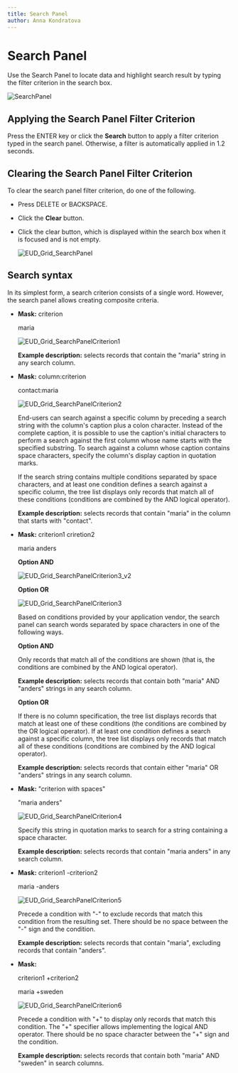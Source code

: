```yaml
---
title: Search Panel
author: Anna Kondratova
---
```

# Search Panel

Use the Search Panel to locate data and highlight search result by typing the filter criterion in the search box.

![SearchPanel](../../../images/img17905.png)

## Applying the Search Panel Filter Criterion

Press the ENTER key or click the **Search** button to apply a filter criterion typed in the search panel. Otherwise, a filter is automatically applied in 1.2 seconds.

## Clearing the Search Panel Filter Criterion
To clear the search panel filter criterion, do one of the following.
* Press DELETE or BACKSPACE.
* Click the **Clear** button.
* Click the clear button, which is displayed within the search box when it is focused and is not empty.
	
	![EUD_Grid_SearchPanel](../../../images/img25472.png)

## Search syntax
In its simplest form, a search criterion consists of a single word. However, the search panel allows creating composite criteria.
* **Mask:** criterion 
	
	 maria
	
	![EUD_Grid_SearchPanelCriterion1](../../../images/img25474.png)
	
	**Example description:** selects records that contain the "maria" string in any search column.
* **Mask:** column:criterion 
	
	contact:maria
	
	![EUD_Grid_SearchPanelCriterion2](../../../images/img25475.png)
	
	End-users can search against a specific column by preceding a search string with the column's caption plus a colon character. Instead of the complete caption, it is possible to use the caption's initial characters to perform a search against the first column whose name starts with the specified substring. To search against a column whose caption contains space characters, specify the column's display caption in quotation marks.
	
	If the search string contains multiple conditions separated by space characters, and at least one condition defines a search against a specific column, the tree list displays only records that match all of these conditions (conditions are combined by the AND logical operator).
	
	**Example description:** selects records that contain "maria" in the column that starts with "contact".
* **Mask:** criterion1 criretion2 
	
	maria anders
	
	**Option AND**
	
	![EUD_Grid_SearchPanelCriterion3_v2](../../../images/img25993.png)
	
	**Option OR**
	
	![EUD_Grid_SearchPanelCriterion3](../../../images/img25476.png)
	
	Based on conditions provided by your application vendor, the search panel can search words separated by space characters in one of the following ways.
	
	**Option AND**
	
	Only records that match all of the conditions are shown (that is, the conditions are combined by the AND logical operator).
	
	**Example description:** selects records that contain both "maria" AND "anders" strings in any search column.
	
	**Option OR**
	
	If there is no column specification, the tree list displays records that match at least one of these conditions (the conditions are combined by the OR logical operator).  If at least one condition defines a search against a specific column, the tree list displays only records that match all of these conditions (conditions are combined by the AND logical operator).
	
	**Example description:** selects records that contain either "maria" OR "anders" strings in any search column.
* **Mask:** "criterion with spaces" 
	
	"maria anders"
	
	![EUD_Grid_SearchPanelCriterion4](../../../images/img25477.png)
	
	Specify this string in quotation marks to search for a string containing a space character.
	
	**Example description:** selects records that contain "maria anders" in any search column.
* **Mask:** criterion1 -criterion2
	
	maria -anders
	
	![EUD_Grid_SearchPanelCriterion5](../../../images/img25478.png)
	
	Precede a condition with "-" to exclude records that match this condition from the resulting set. There should be no space between the "-" sign and the condition.
	
	**Example description:** selects records that contain "maria", excluding records that contain "anders".
* **Mask:**
	
	 criterion1 +criterion2 
	
	maria +sweden
	
	![EUD_Grid_SearchPanelCriterion6](../../../images/img25479.png)
	
	Precede a condition with "+" to display only records that match this condition. The "+" specifier allows implementing the logical AND operator. There should be no space character between the "+" sign and the condition.
	
	**Example description:** selects records that contain both "maria" AND "sweden" in search columns.

